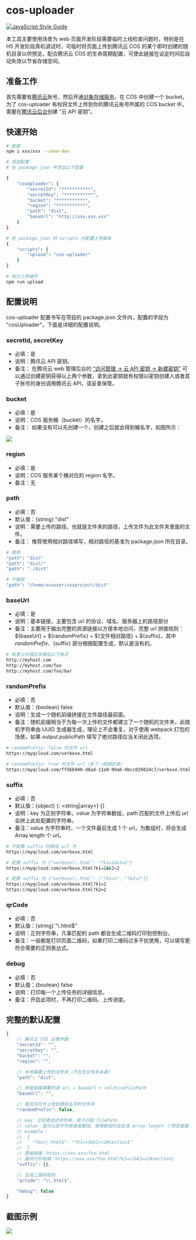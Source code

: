 # cos-uploader
[![JavaScript Style Guide](https://img.shields.io/badge/code_style-standard-brightgreen.svg)](https://standardjs.com)

本工具主要使用场景为 web 页面开发阶段需要临时上线检查问题时，特别是在 H5 开发阶段真机调试时，可临时将页面上传到腾讯云 COS 的某个即时创建的随机目录以供预览，配合腾讯云 COS 的生命周期配置，可使此链接在设定时间后自动失效以节省存储空间。

## 准备工作
首先需要有[腾讯云](https://cloud.tencent.com/)账号，然后开通[对象存储服务](https://cloud.tencent.com/product/cos)，在 COS 中创建一个 bucket。为了 cos-uploader 有权将文件上传到你的腾讯云账号所属的 COS bucket 中，需要在[腾讯云后台](https://console.cloud.tencent.com/cos5/key)创建 “云 API 密钥”。

## 快速开始
```bash
# 安装
npm i xxx/xxx --save-dev

# 添加配置
# 在 package.json 中添加以下配置

{
    "cosUploader": {
        "secretId": "***********",
        "secretKey": "***********",
        "bucket": "***********",
        "region": "***********",
        "path": "dist",
        "baseUrl": "http://xxx.xxx.xxx"
    }
}

# 在 package.json 的 scripts 内配置上传脚本
{
    "scripts": {
        "upload": "cos-uploader"
    }
}

# 执行上传操作
npm run upload
```

## 配置说明
cos-uploader 配置书写在项目的 package.json 文件内，配置的字段为 "cosUploader"，下面是详细的配置说明。

### secretId, secretKey
* 必填：是
* 说明：腾讯云 API 密钥。
* 备注：
在腾讯云 web 管理后台的 [“访问管理 -&gt; 云 API 密钥 -&gt; 新建密钥”](https://console.cloud.tencent.com/cam/capi) 可以通过创建密钥获得以上两个参数，拿到此密钥就有权限以密钥创建人或者其子账号的身份调用腾讯云 API，请妥善保管。

### bucket
* 必填：是
* 说明：COS 服务桶（bucket）的名字。
* 备注：
如果没有可以先创建一个，创建之后就会得到桶名字，如图所示：

![](https://mc.qcloudimg.com/static/img/baa8757780889855b768bc2f40950b27/image.png)

### region
* 必填：是
* 说明：COS 服务某个桶对应的 region 名字。
* 备注：无

### path
* 必填：否
* 默认值：{string} "dist"
* 说明：需要上传的路径，也就是文件夹的路径，上传文件为此文件夹里面的文件。
* 备注：
推荐使用相对路径填写，相对路径的基准为 package.json 所在目录。

```bash
# 推荐
"path": "dist"
"path": "dist/"
"path": "./dist"

# 不推荐
"path": "/home/xxxuser/xxxproject/dist"
```

### baseUrl
* 必填：是
* 说明：基本链接，主要包含 url 的协议、域名、服务器上的路径部分
* 备注：主要用于输出完整的资源链接以方便本地访问，完整 url 拼接规则：${baseUrl} + ${randomPrefix} + ${文件相对路径} + ${suffix}，其中 ${randomPrefix}、${suffix} 部分根据配置生成，默认是没有的。
```bash
# 有意义的值应该类似以下格式
http://myhost.com
http://myhost.com/foo
http://myhost.com/foo/bar
```

### randomPrefix
* 必填：否
* 默认值：{boolean} false
* 说明：生成一个随机前缀拼接在文件路径最前面。
* 备注：随机前缀相当于为每一次上传的文件都建立了一个随机的文件夹，此随机字符串由 UUID 生成器生成，理论上不会重复。对于使用 webpack 打包的场景，如果 output.publicPath 填写了绝对路径应当关闭此选项。
```bash
# randomPrefix: false 时文件 url
https://myqcloud.com/verbose.html

# randomPrefix: true 时文件 url（多了一段随机串）
https://myqcloud.com/ff56b940-d6ad-11e8-99a6-0bcc02982dc7/verbose.html

```

### suffix
* 必填：否
* 默认值：{object} {<reg string>: <string|array>} {}
* 说明：key 为正则字符串，value 为字符串数组，path 匹配的文件上传后 url 会拼上此处配置的字符串。
* 备注：value 为字符串时，一个文件最后生成 1 个 url，为数组时，将会生成 Array.length 个 url。
```bash
# 不配置 suffix 时假设 url 为
https://myqcloud.com/verbose.html

# 配置 suffix 为 {"verbose\\.html": "?k1=1&k2=2"}
https://myqcloud.com/verbose.html?k1=1&k2=2

# 配置 suffix 为 {"verbose\\.html": ["?k1=1", "?k2=2"]}
https://myqcloud.com/verbose.html?k1=1
https://myqcloud.com/verbose.html?k2=2

```

### qrCode
* 必填：否
* 默认值：{string} "\\.html$"
* 说明：正则字符串，凡事匹配的 path 都会生成二维码打印到控制台。
* 备注：一般都是打印页面二维码，如果打印二维码过多干扰使用，可以填写更符合需要的正则表达式。

### debug
* 必填：否
* 默认值：{boolean} false
* 说明：打印每一个上传任务的详细信息。
* 备注：开启此项时，不再打印二维码、上传进度。

## 完整的默认配置
```js
{
    // 腾讯云 COS 必要参数
    "secretId": "",
    "secretKey": "",
    "bucket": "",
    "region": "",

    // 本地需要上传的文件夹（不包含文件夹本身）
    "path": "dist",

    // 拼接链接需要的源 url = baseUrl + relativeFilePath
    "baseUrl": "",

    // 是否将文件上传到随机名字的文件夹
    "randomPrefix": false,

    // key：正则表达式字符串，用于匹配 filePath
    // value：值可以是字符串或者数组，使用数组时会生成 Array.length 个预览链接
    // example：
    //  {
    //    "foo\\.html$": "?k1=v1&k2=v2#section1"
    //  }
    // 原始链接：https://xxx.xxx/foo.html
    // 最终打印链接：https://xxx.xxx/foo.html?k1=v1&k2=v2#section1
    "suffix": {},

    // 生成二维码规则
    "qrCode": "\\.html$",

    "debug": false
}
```

## 截图示例
![](./docs/example.png)
